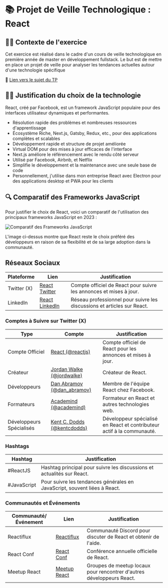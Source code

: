 # 📚 Projet de Veille Technologique : **React**

## 👨‍💻 Contexte de l'exercice

Cet exercice est réalisé dans le cadre d'un cours de veille technologique en première année de master en développement fullstack. Le but est de mettre en place un projet de veille pour analyser les tendances actuelles autour d'une technologie spécifique

🔗 [Lien vers le sujet du TP](https://github.com/kevinniel/M1-MDS-2425-Veille)

## 👨‍💻 Justification du choix de la technologie

React, créé par Facebook, est un framework JavaScript populaire pour des interfaces utilisateur dynamiques et performantes.

- Résolution rapide des problèmes et nombreuses ressources d'apprentissage
- Écosystème Riche, Next.js, Gatsby, Redux, etc., pour des applications complètes et scalables
- Développement rapide et structure de projet améliorée
- Virtual DOM pour des mises à jour efficaces de l'interface
- Next.js améliore le référencement avec le rendu côté serveur
- Utilisé par Facebook, Airbnb, et Netflix
- Simplifie le développement et la maintenance avec une seule base de code
- Personnellement, j'utilise dans mon entreprise React avec Electron pour des applications desktop et PWA pour les clients

## 🔍 Comparatif des Frameworks JavaScript

Pour justifier le choix de React, voici un comparatif de l'utilisation des principaux frameworks JavaScript en 2023 :

![Comparatif des Frameworks JavaScript](./img/comparatif_framework.png)

L'image ci-dessus montre que React reste le choix préféré des développeurs en raison de sa flexibilité et de sa large adoption dans la communauté.

## Réseaux Sociaux

| Plateforme  | Lien                                                      | Justification                                                           |
| ----------- | --------------------------------------------------------- | ----------------------------------------------------------------------- |
| Twitter (X) | [React Twitter](https://twitter.com/reactjs)              | Compte officiel de React pour suivre les annonces et mises à jour.      |
| LinkedIn    | [React LinkedIn](https://www.linkedin.com/company/react/) | Réseau professionnel pour suivre les discussions et articles sur React. |

### Comptes à Suivre sur Twitter (X)

| Type                     | Compte                                                        | Justification                                                          |
| ------------------------ | ------------------------------------------------------------- | ---------------------------------------------------------------------- |
| Compte Officiel          | [React (@reactjs)](https://twitter.com/reactjs)               | Compte officiel de React pour les annonces et mises à jour.            |
| Créateur                 | [Jordan Walke (@jordwalke)](https://twitter.com/jordwalke)    | Créateur de React.                                                     |
| Développeurs             | [Dan Abramov (@dan_abramov)](https://twitter.com/dan_abramov) | Membre de l'équipe React chez Facebook.                                |
| Formateurs               | [Academind (@academind)](https://twitter.com/academind)       | Formateur en React et autres technologies web.                         |
| Développeurs Spécialisés | [Kent C. Dodds (@kentcdodds)](https://twitter.com/kentcdodds) | Développeur spécialisé en React et contributeur actif à la communauté. |

### Hashtags

| Hashtag     | Justification                                                             |
| ----------- | ------------------------------------------------------------------------- |
| #ReactJS    | Hashtag principal pour suivre les discussions et actualités sur React.    |
| #JavaScript | Pour suivre les tendances générales en JavaScript, souvent liées à React. |

### Communautés et Événements

| Communauté/Événement | Lien                                                 | Justification                                                         |
| -------------------- | ---------------------------------------------------- | --------------------------------------------------------------------- |
| Reactiflux           | [Reactiflux](https://www.reactiflux.com/)            | Communauté Discord pour discuter de React et obtenir de l'aide.       |
| React Conf           | [React Conf](https://conf.reactjs.org/)              | Conférence annuelle officielle de React.                              |
| Meetup React         | [Meetup React](https://www.meetup.com/topics/react/) | Groupes de meetup locaux pour rencontrer d'autres développeurs React. |
